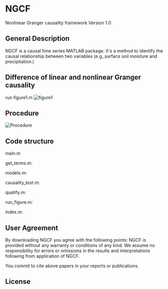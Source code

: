 # NGCF
Nonlinear Granger causality framework Version 1.0

## General Description

NGCF is a causal time series MATLAB package. It's a method to identify the causal relationship between two variables (e.g.,surface soil moisture and precipitation.) 

## Difference of linear and nonlinear Granger causality

run figure1.m
![figure1](https://github.com/leelew/NGCF/blob/master/Figure/Figure1.png)

## Procedure

![Procedure](https://github.com/leelew/NGCF/blob/master/Figure/Figure2.png)

## Code structure

main.m

get_terms.m: 

models.m:

causality_test.m:

quatify.m:

run_figure.m:

index.m:

## User Agreement

By downloading NGCF you agree with the following points: NGCF is provided without any warranty or conditions of any kind. We assume no responsibility for errors or omissions in the results and interpretations following from application of NGCF.

You commit to cite above papers in your reports or publications.

## License




